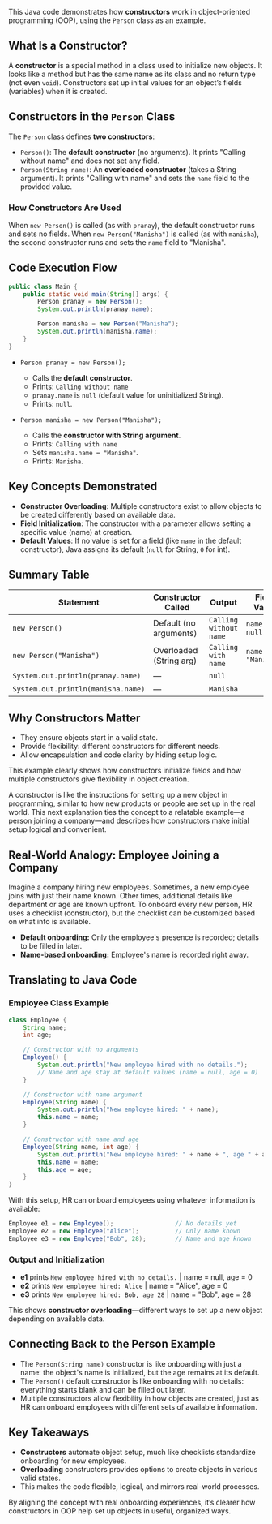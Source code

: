 This Java code demonstrates how **constructors** work in object-oriented programming (OOP), using the `Person` class as an example.

## What Is a Constructor?

A **constructor** is a special method in a class used to initialize new objects. It looks like a method but has the same name as its class and no return type (not even `void`). Constructors set up initial values for an object’s fields (variables) when it is created.

## Constructors in the `Person` Class

The `Person` class defines **two constructors**:

- `Person()`: The **default constructor** (no arguments). It prints "Calling without name" and does not set any field.
- `Person(String name)`: An **overloaded constructor** (takes a String argument). It prints "Calling with name" and sets the `name` field to the provided value.

### How Constructors Are Used

When `new Person()` is called (as with `pranay`), the default constructor runs and sets no fields. When `new Person("Manisha")` is called (as with `manisha`), the second constructor runs and sets the `name` field to "Manisha".

## Code Execution Flow

```java
public class Main {
    public static void main(String[] args) {
        Person pranay = new Person();
        System.out.println(pranay.name);

        Person manisha = new Person("Manisha");
        System.out.println(manisha.name);
    }
}
```

- `Person pranay = new Person();`
    - Calls the **default constructor**.
    - Prints: `Calling without name`
    - `pranay.name` is `null` (default value for uninitialized String).
    - Prints: `null`.

- `Person manisha = new Person("Manisha");`
    - Calls the **constructor with String argument**.
    - Prints: `Calling with name`
    - Sets `manisha.name = "Manisha"`.
    - Prints: `Manisha`.

## Key Concepts Demonstrated

- **Constructor Overloading**: Multiple constructors exist to allow objects to be created differently based on available data.
- **Field Initialization**: The constructor with a parameter allows setting a specific value (name) at creation.
- **Default Values**: If no value is set for a field (like `name` in the default constructor), Java assigns its default (`null` for String, `0` for int).

## Summary Table

| Statement                     | Constructor Called         | Output                                   | Field Value           |
|-------------------------------|---------------------------|------------------------------------------|-----------------------|
| `new Person()`                | Default (no arguments)    | `Calling without name`                   | `name = null`         |
| `new Person("Manisha")`       | Overloaded (String arg)   | `Calling with name`                      | `name = "Manisha"`    |
| `System.out.println(pranay.name)`  | —                   | `null`                                   |                       |
| `System.out.println(manisha.name)`  | —                   | `Manisha`                                |                       |

## Why Constructors Matter

- They ensure objects start in a valid state.
- Provide flexibility: different constructors for different needs.
- Allow encapsulation and code clarity by hiding setup logic.

This example clearly shows how constructors initialize fields and how multiple constructors give flexibility in object creation.

A constructor is like the instructions for setting up a new object in programming, similar to how new products or people are set up in the real world. This next explanation ties the concept to a relatable example—a person joining a company—and describes how constructors make initial setup logical and convenient.

## Real-World Analogy: Employee Joining a Company

Imagine a company hiring new employees. Sometimes, a new employee joins with just their name known. Other times, additional details like department or age are known upfront. To onboard every new person, HR uses a checklist (constructor), but the checklist can be customized based on what info is available.

- **Default onboarding:** Only the employee's presence is recorded; details to be filled in later.
- **Name-based onboarding:** Employee's name is recorded right away.

## Translating to Java Code

### Employee Class Example

```java
class Employee {
    String name;
    int age;

    // Constructor with no arguments
    Employee() {
        System.out.println("New employee hired with no details.");
        // Name and age stay at default values (name = null, age = 0)
    }

    // Constructor with name argument
    Employee(String name) {
        System.out.println("New employee hired: " + name);
        this.name = name;
    }

    // Constructor with name and age
    Employee(String name, int age) {
        System.out.println("New employee hired: " + name + ", age " + age);
        this.name = name;
        this.age = age;
    }
}
```
With this setup, HR can onboard employees using whatever information is available:

```java
Employee e1 = new Employee();                 // No details yet
Employee e2 = new Employee("Alice");          // Only name known
Employee e3 = new Employee("Bob", 28);        // Name and age known
```

### Output and Initialization

- **e1** prints `New employee hired with no details.` | name = null, age = 0
- **e2** prints `New employee hired: Alice`           | name = "Alice", age = 0
- **e3** prints `New employee hired: Bob, age 28`     | name = "Bob", age = 28

This shows **constructor overloading**—different ways to set up a new object depending on available data.

## Connecting Back to the Person Example

- The `Person(String name)` constructor is like onboarding with just a name: the object's name is initialized, but the age remains at its default.
- The `Person()` default constructor is like onboarding with no details: everything starts blank and can be filled out later.
- Multiple constructors allow flexibility in how objects are created, just as HR can onboard employees with different sets of available information.

## Key Takeaways

- **Constructors** automate object setup, much like checklists standardize onboarding for new employees.
- **Overloading** constructors provides options to create objects in various valid states.
- This makes the code flexible, logical, and mirrors real-world processes.

By aligning the concept with real onboarding experiences, it’s clearer how constructors in OOP help set up objects in useful, organized ways.